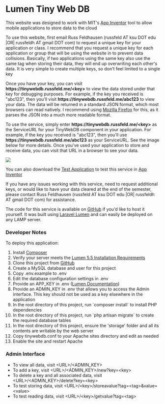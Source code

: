 <h1>Lumen Tiny Web DB</h1>

<p>This website was designed to work with MIT's <a href="http://appinventor.mit.edu/explore/">App Inventor</a> tool to allow mobile applications to store data to the cloud</p>

<p>To use this website, first email Russ Feldhausen (russfeld AT ksu DOT edu |OR| russfeldh AT gmail DOT com) to request a unique key for your application or class. I recommend that you request a unique key for each application or group that will be using the website in to prevent data collisions. Basically, if two applications using the same key also use the same tag when storing their data, they will end up overwriting each other's data. It is very simple to create multiple keys, so don't feel limited to a single key</p>

<p>Once you have your key, you can visit <b>https://tinywebdb.russfeld.me/&lt;key&gt;</b> to view the data stored under that key for debugging purposes. For example, if the key you received is "abc123", then you'll visit <b>https://tinywebdb.russfeld.me/abc123</b> to view your data. The data will be returned in a standard JSON format, which most browsers can read natively. I recommend using <a href="https://www.mozilla.org/en-US/firefox/">Mozilla Firefox</a> for this, as it parses the JSON into a much more readable format.</p>

<p>To use the service, simply enter <b>https://tinywebdb.russfeld.me/&lt;key&gt;</b> as the ServiceURL for your TinyWebDB component in your application. For example, if the key you received is "abc123", then you'll use <b>https://tinywebdb.russfeld.me/abc123</b> as your ServiceURL. See the image below for more details. Once you've used your application to store and receive data, you can visit that URL in a browser to see your data.</p>

<img src="/images/tinywebdb.png">

<p>You can also download the <a href="/files/TestApp1.aia">Test Application<a> to test this service in <a href="http://appinventor.mit.edu/explore/">App Inventor</a><p>

<p>If you have any issues working with this service, need to request additional keys, or would like to have your data cleared at the end of the semester, please contact Russ Feldhausen (russfeld AT ksu DOT edu |OR| russfeldh AT gmail DOT com) for assistance.</p>

<p>The code for this service is available on <a href="https://github.com/russfeld/lumen-tinywebdb">GitHub</a> if you'd like to host it yourself. It was built using <a href="https://lumen.laravel.com/">Laravel Lumen</a> and can easily be deployed on any LAMP server.<p>

<h3>Developer Notes</h3>

To deploy this application:

<ol>
  <li>Install <a href="https://getcomposer.org/">Composer</a></li>
  <li>Verify your server meets the <a href="https://lumen.laravel.com/docs/5.5">Lumen 5.5 Installation Requirements</a></li>
  <li>Clone this project from <a href="https://github.com/russfeld/lumen-tinywebdb">GitHub</a></li>
  <li>Create a MySQL database and user for this project</li>
  <li>Copy .env.example to .env</li>
  <li>Edit the database configuration settings in .env</li>
  <li>Provide an APP_KEY in .env (<a href="https://lumen.laravel.com/docs/5.7">Lumen Documentation</a>)</li>
  <li>Provide an ADMIN_KEY in .env that allows you to access the Admin interface. This key should not be used as a key elsewhere in the application</li>
  <li>In the root directory of this project, run `composer install` to install PHP dependencies</li>
  <li>In the root directory of this project, run `php artisan migrate` to create the required database tables</li>
  <li>In the root directory of this project, ensure the 'storage' folder and all its contents are writable by the web server</li>
  <li>Copy tinywebdb.conf to your Apache sites directory and edit as needed</li>
  <li>Enable the site and restart Apache</li>
</ol>

<h3>Admin Interface</h3>

<ul>
  <li>To view all data, visit &lt;URL&gt;/&lt;ADMIN_KEY&gt;</li>
  <li>To add a key, visit &lt;URL&gt;/&lt;ADMIN_KEY&gt;/new?key=&lt;key&gt;</li>
  <li>To delete a key and all associated data, visit &lt;URL&gt;/&lt;ADMIN_KEY&gt;/delete?key=&lt;key&gt;</li>
  <li>To test storing data, visit &lt;URL&gt;/&lt;key&gt;/storeavalue?tag=&lt;tag&gt;&amp;value=&lt;value&gt;</li>
  <li>To test reading data, visit &lt;URL&gt;/&lt;key&gt;/getvalue?tag=&lt;tag&gt;</li>
</ul>

</body>
</html>
